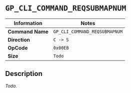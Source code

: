 # `GP_CLI_COMMAND_REQSUBMAPNUM`

| Information               | Notes |
|---                        |---    |
| **Command Name**          | `GP_CLI_COMMAND_REQSUBMAPNUM` |
| **Direction**             | `C -> S` |
| **OpCode**                | `0x00EB` |
| **Size**                  | `Todo` |

## Description

_Todo._